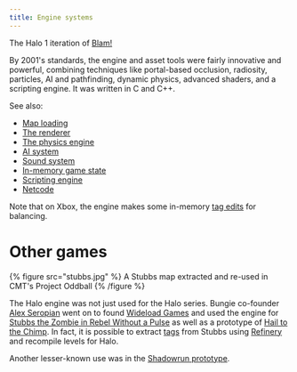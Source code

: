 ```yaml
---
title: Engine systems
---
```

The Halo 1 iteration of [Blam!](~blam) 

By 2001's standards, the engine and asset tools were fairly innovative and powerful, combining techniques like portal-based occlusion, radiosity, particles, AI and pathfinding, dynamic physics, advanced shaders, and a scripting engine. It was written in C and C++.

See also:

* [Map loading](~map#map-loading)
* [The renderer](~renderer)
* [The physics engine](~physics-engine)
* [AI system](~ai)
* [Sound system](~sound-system)
* [In-memory game state](~game-state)
* [Scripting engine](~scripting)
* [Netcode](~)

Note that on Xbox, the engine makes some in-memory [tag edits](~tool#hardcoded-tag-patches) for balancing.

# Other games

{% figure src="stubbs.jpg" %}
A Stubbs map extracted and re-used in CMT's Project Oddball
{% /figure %}

The Halo engine was not just used for the Halo series. Bungie co-founder [Alex Seropian][alex] went on to found [Wideload Games][wideload] and used the engine for [Stubbs the Zombie in Rebel Without a Pulse][stubbs] as well as a prototype of [Hail to the Chimp][chimp-proto]. In fact, it is possible to extract [tags](~) from Stubbs using [Refinery](~mek) and recompile levels for Halo.

Another lesser-known use was in the [Shadowrun prototype][shadowrun-prototype].

[stubbs]: https://en.wikipedia.org/wiki/Stubbs_the_Zombie_in_Rebel_Without_a_Pulse
[wideload]: https://en.wikipedia.org/wiki/Wideload_Games
[alex]: https://en.wikipedia.org/wiki/Alex_Seropian
[chimp-proto]: https://hiddenpalace.org/Hail_to_the_Chimp_(Nov_15,_2006_prototype)
[shadowrun-prototype]: https://www.youtube.com/watch?v=I-uJLTLqYpA

